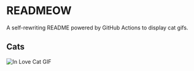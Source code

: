 # READMEOW

A self-rewriting README powered by GitHub Actions to display cat gifs.

## Cats

![In Love Cat GIF](https://media4.giphy.com/media/MDJ9IbxxvDUQM/200.gif?cid=9acd02daqgp6u3ztefnkpkjq0vh8n46iyv7x59t5eshtvc1o&ep=v1_gifs_search&rid=200.gif&ct=g)

